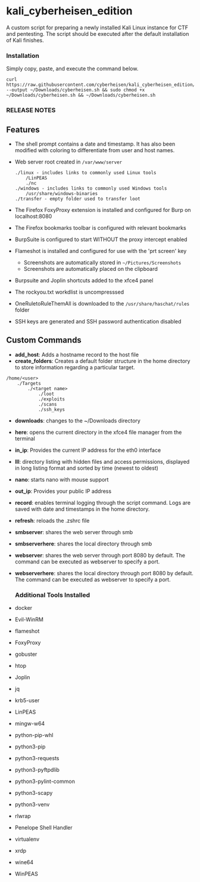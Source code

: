# kali_cyberheisen_edition
A custom script for preparing a newly installed Kali Linux instance for CTF and pentesting.  The script should be executed after the default installation of Kali finishes.

### Installation ### 
Simply copy, paste, and execute the command below.  
```
curl https://raw.githubusercontent.com/cyberheisen/kali_cyberheisen_edition/main/cyberheisen.sh --output ~/Downloads/cyberheisen.sh && sudo chmod +x ~/Downloads/cyberheisen.sh && ~/Downloads/cyberheisen.sh  
```
### RELEASE NOTES ###

## Features ## 
* The shell prompt contains a date and timestamp.  It has also been modified with coloring to differentiate from user and host names.    

* Web server root created in `/var/www/server`   
  ```
  ./linux - includes links to commonly used Linux tools  
      /LinPEAS  
      ./nc  
  ./windows - includes links to commonly used Windows tools  
      /usr/share/windows-binaries
  ./transfer - empty folder used to transfer loot
  ```

* The Firefox FoxyProxy extension is installed and configured for Burp on localhost:8080  
* The Firefox bookmarks toolbar is configured with relevant bookmarks  
* BurpSuite is configured to start WITHOUT the proxy intercept enabled   
* Flameshot is installed and configured for use with the 'prt screen' key  
    * Screenshots are automatically stored in `~/Pictures/Screenshots`  
    * Screenshots are automatically placed on the clipboard      
* Burpsuite and Joplin shortcuts added to the xfce4 panel    
* The rockyou.txt workdlist is uncompresssed  
* OneRuletoRuleThemAll is downloaded to the `/usr/share/haschat/rules` folder  
* SSH keys are generated and SSH password authentication disabled  

## Custom Commands  
* **add_host**: Adds a hostname record to the host file 
* **create_folders**: Creates a default folder structure in the home directory to store information regarding a particular target. 
```
/home/<user>  
    ./Targets  
        ./<target name>  
            ./loot  
            ./exploits  
            ./scans  
            ./ssh_keys   
```
* **downloads**: changes to the ~/Downloads directory  
* **here**: opens the current directory in the xfce4 file manager from the terminal     
* **in_ip**: Provides the current IP address for the eth0 interface  
* **lll**: directory listing with hidden files and access permissions, displayed in long listing format and sorted by time (newest to oldest)    
* **nano**: starts nano with mouse support  
* **out_ip**: Provides your public IP address  
* **record**: enables terminal logging through the script command.  Logs are saved with date and timestamps in the home directory.    
* **refresh**: reloads the .zshrc file  
* **smbserver**: shares the web server through smb  
* **smbserverhere**: shares the local directory through smb  
* **webserver**: shares the web server through port 8080 by default.  The command can be executed as webserver <port> to specify a port.  
* **webserverhere**: shares the local directory through port 8080 by default.  The command can be executed as webserver <port> to specify a port.    
  
  ### Additional Tools Installed ###

* docker  
* Evil-WinRM  
* flameshot  
* FoxyProxy  
* gobuster  
* htop  
* Joplin   
* jq  
* krb5-user  
* LinPEAS  
* mingw-w64  
* python-pip-whl  
* python3-pip  
* python3-requests  
* python3-pyftpdlib  
* python3-pylint-common  
* python3-scapy  
* python3-venv  
* rlwrap  
* Penelope Shell Handler  
* virtualenv  
* xrdp  
* wine64  
* WinPEAS  


  
